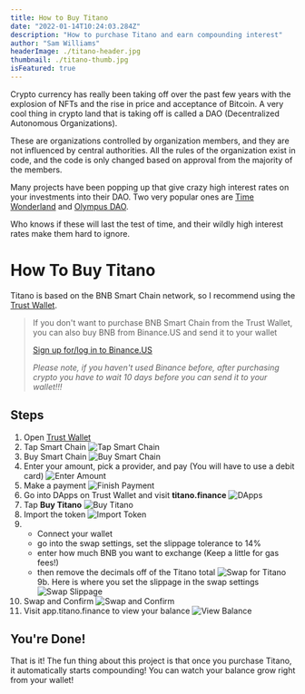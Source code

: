 ```yaml
---
title: How to Buy Titano
date: "2022-01-14T10:24:03.284Z"
description: "How to purchase Titano and earn compounding interest"
author: "Sam Williams"
headerImage: ./titano-header.jpg
thumbnail: ./titano-thumb.jpg
isFeatured: true
---
```

Crypto currency has really been taking off over the past few years with the explosion of NFTs and the rise in price and 
acceptance of Bitcoin. A very cool thing in crypto land that is taking off is called a DAO (Decentralized Autonomous Organizations).

These are organizations controlled by organization members, and they are not influenced by central authorities. All
the rules of the organization exist in code, and the code is only changed based on approval from the majority of the members.

Many projects have been popping up that give crazy high interest rates on your investments into their DAO. Two very popular ones are 
[Time Wonderland](https://app.wonderland.money/) and [Olympus DAO](https://www.olympusdao.finance/).

Who knows if these will last the test of time, and their wildly high interest rates make them hard to ignore.

# How To Buy Titano
Titano is based on the BNB Smart Chain network, so I recommend using the [Trust Wallet](https://trustwallet.com/).

>If you don't want to purchase BNB Smart Chain from the Trust Wallet, you can also buy BNB from Binance.US and send it to
> your wallet
> 
>[Sign up for/log in to Binance.US](https://accounts.binance.us/en/register?ref=53597299)
> 
> *Please note, if you haven't used Binance before, after purchasing crypto you have to wait 10 days before you can send it to your wallet!!!*
 
## Steps
1. Open [Trust Wallet](https://trustwallet.com/)
2. Tap Smart Chain ![Tap Smart Chain](./step-1-smart-chain.png)
3. Buy Smart Chain ![Buy Smart Chain](./step-2-buy-smart-chain.png)
4. Enter your amount, pick a provider, and pay (You will have to use a debit card) ![Enter Amount](./step-3-amount.png)
5. Make a payment ![Finish Payment](./step-4-pay.png)
6. Go into DApps on Trust Wallet and visit **titano.finance** ![DApps](./step-5-dapps.png)
7. Tap **Buy Titano** ![Buy Titano](./step-6-buy-titano.png) 
8. Import the token ![Import Token](./step-7-import-token.png)
9. 
   - Connect your wallet
   - go into the swap settings, set the slippage tolerance to 14%
   - enter how much BNB you want to exchange (Keep a little for gas fees!)
   - then remove the decimals off of the Titano total ![Swap for Titano](./step-8-swap-titano.png)
9b. Here is where you set the slippage in the swap settings ![Swap Slippage](./step-8a-settings.png)
10. Swap and Confirm ![Swap and Confirm](./step-9-swap.png)
11. Visit app.titano.finance to view your balance ![View Balance](./step-10-view-earnings.png)

## You're Done!
That is it! The fun thing about this project is that once you purchase Titano, it automatically starts compounding! 
You can watch your balance grow right from your wallet!